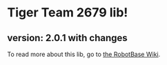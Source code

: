 # Tiger Team 2679 lib!
## version: 2.0.1 with changes

To read more about this lib, go to [the RobotBase Wiki](https://github.com/Tiger-team-2679/RobotBase/wiki).
